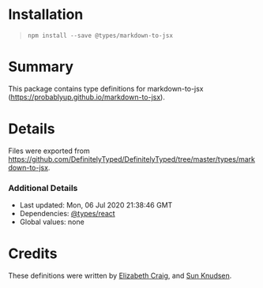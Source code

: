 # Installation
> `npm install --save @types/markdown-to-jsx`

# Summary
This package contains type definitions for markdown-to-jsx (https://probablyup.github.io/markdown-to-jsx).

# Details
Files were exported from https://github.com/DefinitelyTyped/DefinitelyTyped/tree/master/types/markdown-to-jsx.

### Additional Details
 * Last updated: Mon, 06 Jul 2020 21:38:46 GMT
 * Dependencies: [@types/react](https://npmjs.com/package/@types/react)
 * Global values: none

# Credits
These definitions were written by [Elizabeth Craig](https://github.com/ecraig12345), and [Sun Knudsen](https://github.com/sunknudsen).
